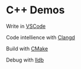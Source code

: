 # C++ Demos

Write in [VSCode](https://github.com/microsoft/vscode)

Code intellience with [Clangd](https://github.com/clangd/vscode-clangd.git)

Build with [CMake](https://github.com/microsoft/vscode-cmake-tools)

Debug with [lldb](https://github.com/vadimcn/vscode-lldb)
